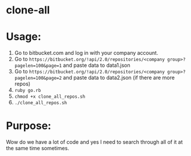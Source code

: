 clone-all
=========

Usage:
=====

1. Go to bitbucket.com and log in with your company account. 
2. Go to ``https://bitbucket.org/!api/2.0/repositories/<company group>?pagelen=100&page=1`` and paste data to data1.json
3. Go to ``https://bitbucket.org/!api/2.0/repositories/<company group>?pagelen=100&page=2`` and paste data to data2.json (if there are more repos)
4. ``ruby go.rb``
5. ``chmod +x clone_all_repos.sh``
6. ``./clone_all_repos.sh`` 


Purpose:
========

Wow do we have a lot of code and yes I need to search through all of it at the same time sometimes. 